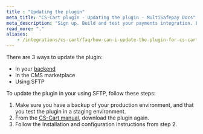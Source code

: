 ```yaml
---
title : "Updating the plugin"
meta_title: "CS-Cart plugin - Updating the plugin - MultiSafepay Docs"
meta_description: "Sign up. Build and test your payments integration. Explore our products and services. Use our API reference, SDKs, and wrappers. Get support."
read_more: "."
aliases: 
    - /integrations/cs-cart/faq/how-can-i-update-the-plugin-for-cs-cart/
---
```


There are 3 ways to update the plugin:

- In your [backend](/getting-started/glossary/#backend)
- In the CMS marketplace 
- Using SFTP

To update the plugin in your using SFTP, follow these steps:

1. Make sure you have a backup of your production environment, and that you test the plugin in a staging environment.
2. From the [CS-Cart manual](/payments/integrations/ecommerce-platforms/cs-cart/#manual), download the plugin again.
3. Follow the Installation and configuration instructions from step 2.